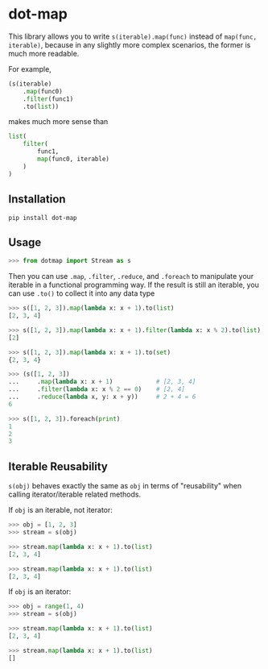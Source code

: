 # dot-map

This library allows you to write `s(iterable).map(func)` instead of `map(func, iterable)`,
because in any slightly more complex scenarios, the former is much more readable.

For example,

```python
(s(iterable)
    .map(func0)
    .filter(func1)
    .to(list))
```

makes much more sense than

```python
list(
    filter(
        func1,
        map(func0, iterable)
    )
)
```

## Installation

`pip install dot-map`

## Usage

```python
>>> from dotmap import Stream as s
```

Then you can use `.map`, `.filter`, `.reduce`, and `.foreach`
to manipulate your iterable in a functional programming way.
If the result is still an iterable, you can use `.to()` to collect it into any data type

```python
>>> s([1, 2, 3]).map(lambda x: x + 1).to(list)
[2, 3, 4]

>>> s([1, 2, 3]).map(lambda x: x + 1).filter(lambda x: x % 2).to(list)
[2]

>>> s([1, 2, 3]).map(lambda x: x + 1).to(set)
{2, 3, 4}

>>> (s([1, 2, 3])
...     .map(lambda x: x + 1)            # [2, 3, 4]
...     .filter(lambda x: x % 2 == 0)    # [2, 4]
...     .reduce(lambda x, y: x + y))     # 2 + 4 = 6
6

>>> s([1, 2, 3]).foreach(print)
1
2
3
```

## Iterable Reusability

`s(obj)` behaves exactly the same as `obj` in terms of "reusability" when calling iterator/iterable
related methods.

If `obj` is an iterable, not iterator:

```python
>>> obj = [1, 2, 3]
>>> stream = s(obj)

>>> stream.map(lambda x: x + 1).to(list)
[2, 3, 4]

>>> stream.map(lambda x: x + 1).to(list)
[2, 3, 4]
```

If `obj` is an iterator:

```python
>>> obj = range(1, 4)
>>> stream = s(obj)

>>> stream.map(lambda x: x + 1).to(list)
[2, 3, 4]

>>> stream.map(lambda x: x + 1).to(list)
[]
```




